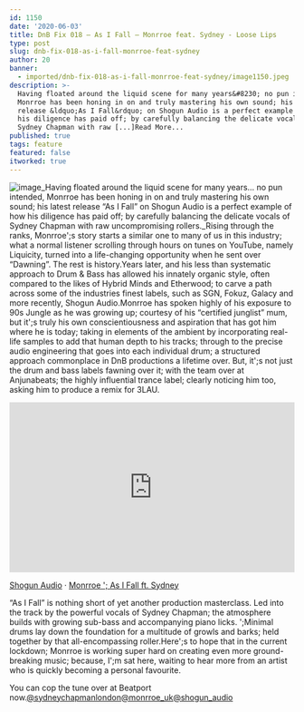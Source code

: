 ```yaml
---
id: 1150
date: '2020-06-03'
title: DnB Fix 018 – As I Fall – Monrroe feat. Sydney - Loose Lips
type: post
slug: dnb-fix-018-as-i-fall-monrroe-feat-sydney
author: 20
banner:
  - imported/dnb-fix-018-as-i-fall-monrroe-feat-sydney/image1150.jpeg
description: >-
  Having floated around the liquid scene for many years&#8230; no pun intended,
  Monrroe has been honing in on and truly mastering his own sound; his latest
  release &ldquo;As I Fall&rdquo; on Shogun Audio is a perfect example of how
  his diligence has paid off; by carefully balancing the delicate vocals of
  Sydney Chapman with raw [...]Read More...
published: true
tags: feature
featured: false
itworked: true
---
```

![image](../imported/dnb-fix-018-as-i-fall-monrroe-feat-sydney/image1150.jpeg)_Having floated around the liquid scene for many years… no pun intended, Monrroe has been honing in on and truly mastering his own sound; his latest release “As I Fall” on Shogun Audio is a perfect example of how his diligence has paid off; by carefully balancing the delicate vocals of Sydney Chapman with raw uncompromising rollers._Rising through the ranks, Monrroe';s story starts a similar one to many of us in this industry; what a normal listener scrolling through hours on tunes on YouTube, namely Liquicity, turned into a life-changing opportunity when he sent over “Dawning”. The rest is history.Years later, and his less than systematic approach to Drum & Bass has allowed his innately organic style, often compared to the likes of Hybrid Minds and Etherwood; to carve a path across some of the industries finest labels, such as SGN, Fokuz, Galacy and more recently, Shogun Audio.Monrroe has spoken highly of his exposure to 90s Jungle as he was growing up; courtesy of his “certified junglist” mum, but it';s truly his own conscientiousness and aspiration that has got him where he is today; taking in elements of the ambient by incorporating real-life samples to add that human depth to his tracks; through to the precise audio engineering that goes into each individual drum; a structured approach commonplace in DnB productions a lifetime over. But, it';s not just the drum and bass labels fawning over it; with the team over at Anjunabeats; the highly influential trance label; clearly noticing him too, asking him to produce a remix for 3LAU.

<iframe width='100%' height='300' scrolling='no' frameborder='no' allow='autoplay' src='https://w.soundcloud.com/player/?url=https%3A//api.soundcloud.com/tracks/832821421&color=%230e6e64&auto_play=false&hide_related=false&show_comments=true&show_user=true&show_reposts=false&show_teaser=true'></iframe>

[Shogun Audio](https://soundcloud.com/shogunaudio "Shogun Audio") · [Monrroe '; As I Fall ft. Sydney](https://soundcloud.com/shogunaudio/monrroe-as-i-fall-ft-sydney "Monrroe - As I Fall ft. Sydney")

“As I Fall” is nothing short of yet another production masterclass. Led into the track by the powerful vocals of Sydney Chapman; the atmosphere builds with growing sub-bass and accompanying piano licks. ';Minimal drums lay down the foundation for a multitude of growls and barks; held together by that all-encompassing roller.Here';s to hope that in the current lockdown; Monrroe is working super hard on creating even more ground-breaking music; because, I';m sat here, waiting to hear more from an artist who is quickly becoming a personal favourite.

You can cop the tune over at Beatport now.[@sydneychapmanlondon](https://www.instagram.com/sydneychapmanlondon/)[@monrroe\_uk](https://www.instagram.com/monrroe_uk/)[@shogun\_audio](https://www.instagram.com/shogun_audio/)